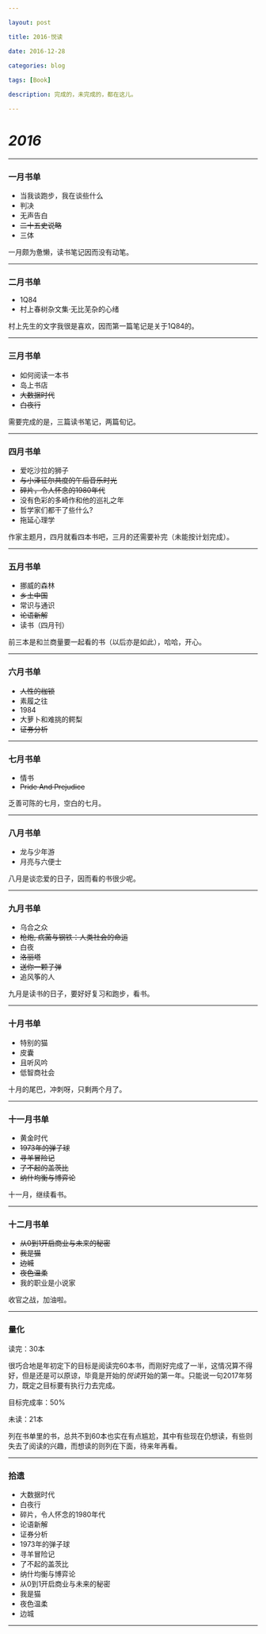 ```yaml
--- 

layout: post 

title: 2016·悦读

date: 2016-12-28

categories: blog
 
tags: [Book]

description: 完成的，未完成的，都在这儿。

---
```


# *2016*

---

### 一月书单

* 当我谈跑步，我在谈些什么   
* 判决                       
* 无声告白
* ~~二十五史说略~~
* 三体

一月颇为惫懒，读书笔记因而没有动笔。

---

### 二月书单

* 1Q84
* 村上春树杂文集·无比芜杂的心绪

村上先生的文字我很是喜欢，因而第一篇笔记是关于1Q84的。

---

### 三月书单

* 如何阅读一本书
* 岛上书店
* ~~大数据时代~~
* ~~白夜行~~

需要完成的是，三篇读书笔记，两篇旬记。

---

### 四月书单

* 爱吃沙拉的狮子
* ~~与小泽征尔共度的午后音乐时光~~
* ~~碎片，令人怀念的1980年代~~
* 没有色彩的多崎作和他的巡礼之年
* 哲学家们都干了些什么?
* 拖延心理学

作家主题月，四月就看四本书吧，三月的还需要补完（未能按计划完成）。

---

### 五月书单

* 挪威的森林
* ~~乡土中国~~
* 常识与通识
* ~~论语新解~~
* 读书（四月刊）

前三本是和兰商量要一起看的书（以后亦是如此），哈哈，开心。

---

### 六月书单

* ~~人性的枷锁~~
* 素履之往
* 1984
* 大萝卜和难挑的鳄梨
* ~~证券分析~~

---

### 七月书单

* 情书
* ~~Pride And Prejudice~~

乏善可陈的七月，空白的七月。

---

### 八月书单

* 龙与少年游
* 月亮与六便士

八月是谈恋爱的日子，因而看的书很少呢。

---

### 九月书单

* 乌合之众
* ~~枪炮, 病菌与钢铁：人类社会的命运~~
* 白夜
* ~~洛丽塔~~
* ~~送你一颗子弹~~
* 追风筝的人

九月是读书的日子，要好好复习和跑步，看书。

---

### 十月书单

* 特别的猫
* 皮囊
* 且听风吟
* 低智商社会

十月的尾巴，冲刺呀，只剩两个月了。

---

### 十一月书单

* 黄金时代
* ~~1973年的弹子球~~
* ~~寻羊冒险记~~
* ~~了不起的盖茨比~~
* ~~纳什均衡与博弈论~~

十一月，继续看书。

---

### 十二月书单

* ~~从0到1开启商业与未来的秘密~~
* ~~我是猫~~
* ~~边城~~
* ~~夜色温柔~~
* 我的职业是小说家

收官之战，加油啦。

---

### 量化

读完：30本

很巧合地是年初定下的目标是阅读完60本书，而刚好完成了一半，这情况算不得好，但是还是可以原谅，毕竟是开始的*悦读*开始的第一年。只能说一句2017年努力，既定之目标要有执行力去完成。

目标完成率：50%

未读：21本

列在书单里的书，总共不到60本也实在有点尴尬，其中有些现在仍想读，有些则失去了阅读的兴趣，而想读的则列在下面，待来年再看。

---

### 拾遗

* 大数据时代
* 白夜行
* 碎片，令人怀念的1980年代
* 论语新解
* 证券分析
* 1973年的弹子球
* 寻羊冒险记
* 了不起的盖茨比
* 纳什均衡与博弈论
* 从0到1开启商业与未来的秘密
* 我是猫
* 夜色温柔
* 边城

---
